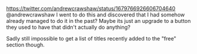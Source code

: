 https://twitter.com/andrewcrawshaw/status/1679766926606704640 @andrewcrawshaw I went to do this and discovered that I had somehow already managed to do it in the past? Maybe its just an upgrade to a button they used to have that didn't actually do anything?

Sadly still impossible to get a list of titles recently added to the "free" section though.